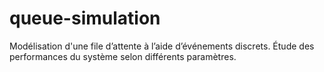 # queue-simulation
Modélisation d'une file d’attente à l’aide d’événements discrets. Étude des performances du système selon différents paramètres.
